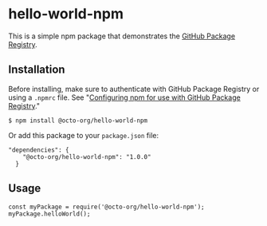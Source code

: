 # hello-world-npm

This is a simple npm package that demonstrates the [GitHub Package Registry](https://github.com/features/package-registry).

## Installation

Before installing, make sure to authenticate with GitHub Package Registry or using a `.npmrc` file. See "[Configuring npm for use with GitHub Package Registry](https://help.github.com/en/articles/configuring-npm-for-use-with-github-package-registry#authenticating-to-github-package-registry)."

`$ npm install @octo-org/hello-world-npm`

Or add this package to your `package.json` file:

```
"dependencies": {
    "@octo-org/hello-world-npm": "1.0.0"
  }
```

## Usage

```
const myPackage = require('@octo-org/hello-world-npm');
myPackage.helloWorld();
```
